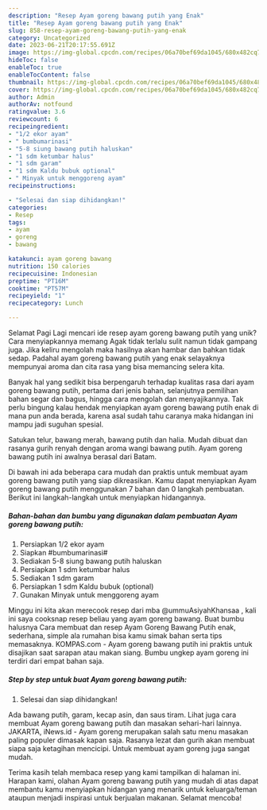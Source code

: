 ```yaml
---
description: "Resep Ayam goreng bawang putih yang Enak"
title: "Resep Ayam goreng bawang putih yang Enak"
slug: 858-resep-ayam-goreng-bawang-putih-yang-enak
category: Uncategorized
date: 2023-06-21T20:17:55.691Z
image: https://img-global.cpcdn.com/recipes/06a70bef69da1045/680x482cq70/ayam-goreng-bawang-putih-foto-resep-utama.jpg
hideToc: false
enableToc: true
enableTocContent: false
thumbnail: https://img-global.cpcdn.com/recipes/06a70bef69da1045/680x482cq70/ayam-goreng-bawang-putih-foto-resep-utama.jpg
cover: https://img-global.cpcdn.com/recipes/06a70bef69da1045/680x482cq70/ayam-goreng-bawang-putih-foto-resep-utama.jpg
author: Admin
authorAv: notfound
ratingvalue: 3.6
reviewcount: 6
recipeingredient:
- "1/2 ekor ayam"
- " bumbumarinasi"
- "5-8 siung bawang putih haluskan"
- "1 sdm ketumbar halus"
- "1 sdm garam"
- "1 sdm Kaldu bubuk optional"
- " Minyak untuk menggoreng ayam"
recipeinstructions:

- "Selesai dan siap dihidangkan!"
categories:
- Resep
tags:
- ayam
- goreng
- bawang

katakunci: ayam goreng bawang 
nutrition: 150 calories
recipecuisine: Indonesian
preptime: "PT16M"
cooktime: "PT57M"
recipeyield: "1"
recipecategory: Lunch

---
```



Selamat Pagi Lagi mencari ide resep ayam goreng bawang putih yang unik? Cara menyiapkannya memang Agak tidak terlalu sulit namun tidak gampang juga. Jika keliru mengolah maka hasilnya akan hambar dan bahkan tidak sedap. Padahal ayam goreng bawang putih yang enak selayaknya mempunyai aroma dan cita rasa yang bisa memancing selera kita.


Banyak hal yang sedikit bisa berpengaruh terhadap kualitas rasa dari ayam goreng bawang putih, pertama dari jenis bahan, selanjutnya pemilihan bahan segar dan bagus, hingga cara mengolah dan menyajikannya. Tak perlu bingung kalau hendak menyiapkan ayam goreng bawang putih enak di mana pun anda berada, karena asal sudah tahu caranya maka hidangan ini mampu jadi suguhan spesial.

Satukan telur, bawang merah, bawang putih dan halia. Mudah dibuat dan rasanya gurih renyah dengan aroma wangi bawang putih. Ayam goreng bawang putih ini awalnya berasal dari Batam.


Di bawah ini ada beberapa cara mudah dan praktis untuk membuat ayam goreng bawang putih yang siap dikreasikan. Kamu dapat menyiapkan Ayam goreng bawang putih menggunakan 7 bahan dan 0 langkah pembuatan. Berikut ini langkah-langkah untuk menyiapkan hidangannya.

<!--inarticleads1-->

##### Bahan-bahan dan bumbu yang digunakan dalam pembuatan Ayam goreng bawang putih:

1. Persiapkan 1/2 ekor ayam
1. Siapkan  #bumbumarinasi#
1. Sediakan 5-8 siung bawang putih haluskan
1. Persiapkan 1 sdm ketumbar halus
1. Sediakan 1 sdm garam
1. Persiapkan 1 sdm Kaldu bubuk (optional)
1. Gunakan  Minyak untuk menggoreng ayam


Minggu ini kita akan merecook resep dari mba @ummuAsiyahKhansaa , kali ini saya cooksnap resep beliau yang ayam goreng bawang. Buat bumbu halusnya Cara membuat dan resep Ayam Goreng Bawang Putih enak, sederhana, simple ala rumahan bisa kamu simak bahan serta tips memasaknya. KOMPAS.com - Ayam goreng bawang putih ini praktis untuk disajikan saat sarapan atau makan siang. Bumbu ungkep ayam goreng ini terdiri dari empat bahan saja. 

<!--inarticleads2-->

##### Step by step untuk buat Ayam goreng bawang putih:


1. Selesai dan siap dihidangkan!

Ada bawang putih, garam, kecap asin, dan saus tiram. Lihat juga cara membuat Ayam goreng bawang putih dan masakan sehari-hari lainnya. JAKARTA, iNews.id - Ayam goreng merupakan salah satu menu masakan paling populer dimasak kapan saja. Rasanya lezat dan gurih akan membuat siapa saja ketagihan mencicipi. Untuk membuat ayam goreng juga sangat mudah. 

Terima kasih telah membaca resep yang kami tampilkan di halaman ini. Harapan kami, olahan Ayam goreng bawang putih yang mudah di atas dapat membantu kamu menyiapkan hidangan yang menarik untuk keluarga/teman ataupun menjadi inspirasi untuk berjualan makanan. Selamat mencoba!
